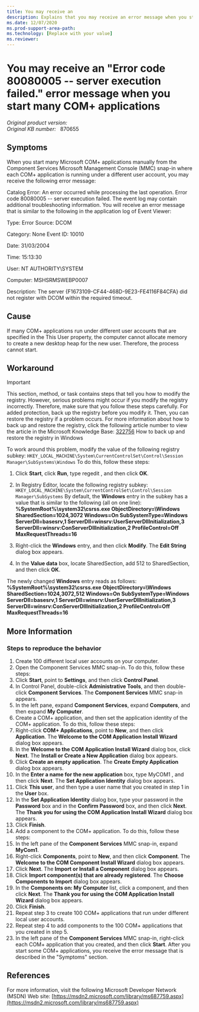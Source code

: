 ```yaml
---
title: You may receive an 
description: Explains that you may receive an error message when you start lots of COM+ applications manually from a Component Services MMC snap-in. Provides a resolution to change the value of a registry key that allows more COM+ applications to run.
ms.date: 12/07/2020
ms.prod-support-area-path: 
ms.technology: [Replace with your value]
ms.reviewer: 
---
```

# You may receive an "Error code 80080005 -- server execution failed." error message when you start many COM+ applications

_Original product version:_ &nbsp;   
_Original KB number:_ &nbsp; 870655

## Symptoms

When you start many Microsoft COM+ applications manually from the Component Services Microsoft Management Console (MMC) snap-in where each COM+ application is running under a different user account, you may receive the following error message:

Catalog Error: An error occurred while processing the last operation. Error code 80080005 -- server execution failed. The event log may contain additional troubleshooting information.
You will receive an error message that is similar to the following in the application log of Event Viewer:

Type: Error
Source: DCOM

Category: None
Event ID: 10010

Date: 31/03/2004

Time: 15:13:30

User: NT AUTHORITY\SYSTEM

Computer: MSHSRMSWEBP0007

Description: The server {F1673109-CF44-468D-9E23-FE4116F84CFA} did not register with DCOM within the required timeout.

## Cause

If many COM+ applications run under different user accounts that are specified in the This User property, the computer cannot allocate memory to create a new desktop heap for the new user. Therefore, the process cannot start.

## Workaround

> [!IMPORTANT]
> This section, method, or task contains steps that tell you how to modify the registry. However, serious problems might occur if you modify the registry incorrectly. Therefore, make sure that you follow these steps carefully. For added protection, back up the registry before you modify it. Then, you can restore the registry if a problem occurs. For more information about how to back up and restore the registry, click the following article number to view the article in the Microsoft Knowledge Base: [322756](https://support.microsoft.com/help/322756) How to back up and restore the registry in Windows  

To work around this problem, modify the value of the following registry subkey: `HKEY_LOCAL_MACHINE\System\CurrentControlSet\Control\Session Manager\SubSystems\Windows` 
To do this, follow these steps:
1. Click **Start**, click **Run**, type regedit , and then click **OK**.
2. In Registry Editor, locate the following registry subkey: `HKEY_LOCAL_MACHINE\System\CurrentControlSet\Control\Session Manager\SubSystems` 
By default, the **Windows** entry in the subkey has a value that is similar to the following (all on one line): **%SystemRoot%\system32\csrss.exe ObjectDirectory=\Windows SharedSection=1024,3072 Windows=On SubSystemType=Windows ServerDll=basesrv,1 ServerDll=winsrv:UserServerDllInitialization,3 ServerDll=winsrv:ConServerDllInitialization,2 ProfileControl=Off MaxRequestThreads=16**  

3. Right-click the **Windows** entry, and then click **Modify**. The **Edit String** dialog box appears.
4. In the **Value data** box, locate SharedSection, add 512 to SharedSection, and then click **OK**.

The newly changed **Windows** entry reads as follows: **%SystemRoot%\system32\csrss.exe ObjectDirectory=\Windows SharedSection=1024,3072,512 Windows=On SubSystemType=Windows ServerDll=basesrv,1 ServerDll=winsrv:UserServerDllInitialization,3 ServerDll=winsrv:ConServerDllInitialization,2 ProfileControl=Off MaxRequestThreads=16**  


## More Information

### Steps to reproduce the behavior


1. Create 100 different local user accounts on your computer.
2. Open the Component Services MMC snap-in. To do this, follow these steps:
  1. Click **Start**, point to **Settings**, and then click **Control Panel**.
  2. In Control Panel, double-click **Administrative Tools**, and then double-click **Component Services**. The **Component Services** MMC snap-in appears.
  3. In the left pane, expand **Component Services**, expand **Computers**, and then expand **My Computer**.
3. Create a COM+ application, and then set the application identity of the COM+ application. To do this, follow these steps:
  1. Right-click **COM+ Applications**, point to **New**, and then click **Application**. The **Welcome to the COM Application Install Wizard** dialog box appears.
  2. In the **Welcome to the COM Application Install Wizard** dialog box, click **Next**. The **Install or Create a New Application** dialog box appears.
  3. Click **Create an empty application**. The **Create Empty Application** dialog box appears.
  4. In the **Enter a name for the new application** box, type MyCOM1 , and then click **Next**. The **Set Application Identity** dialog box appears.
  5. Click **This user**, and then type a user name that you created in step 1 in the **User** box.
  6. In the **Set Application Identity** dialog box, type your password in the **Password** box and in the **Confirm Password** box, and then click **Next**. The **Thank you for using the COM Application Install Wizard** dialog box appears.
  7. Click **Finish**.
4. Add a component to the COM+ application. To do this, follow these steps:
  1. In the left pane of the **Component Services** MMC snap-in, expand **MyCom1**.
  2. Right-click **Components**, point to **New**, and then click **Component**. The **Welcome to the COM Component Install Wizard** dialog box appears.
  3. Click **Next**. The **Import or Install a Component** dialog box appears.
  4. Click **Import component(s) that are already registered**. The **Choose Components to Import** dialog box appears.
  5. In the **Components on: My Computer** list, click a component, and then click **Next**. The **Thank you for using the COM Application Install Wizard** dialog box appears.
  6. Click **Finish**.
5. Repeat step 3 to create 100 COM+ applications that run under different local user accounts.
6. Repeat step 4 to add components to the 100 COM+ applications that you created in step 5.
7. In the left pane of the **Component Services** MMC snap-in, right-click each COM+ application that you created, and then click **Start**. After you start some COM+ applications, you receive the error message that is described in the "Symptoms" section.

## References

For more information, visit the following Microsoft Developer Network (MSDN) Web site: [https://msdn2.microsoft.com/library/ms687759.aspx](https://msdn2.microsoft.com/library/ms687759.aspx)
